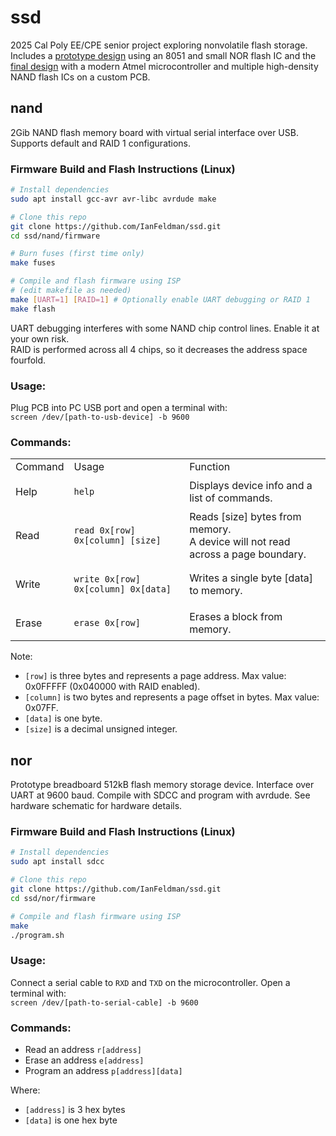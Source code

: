 # ssd
2025 Cal Poly EE/CPE senior project exploring nonvolatile flash storage. Includes a [prototype design](#nor) using an 8051 and small NOR flash IC and the [final design](#nand) with a modern Atmel microcontroller and multiple high-density NAND flash ICs on a custom PCB.

## nand
2Gib NAND flash memory board with virtual serial interface over USB. Supports default and RAID 1 configurations.

### Firmware Build and Flash Instructions (Linux)
```sh
# Install dependencies
sudo apt install gcc-avr avr-libc avrdude make

# Clone this repo
git clone https://github.com/IanFeldman/ssd.git
cd ssd/nand/firmware

# Burn fuses (first time only)
make fuses

# Compile and flash firmware using ISP
# (edit makefile as needed)
make [UART=1] [RAID=1] # Optionally enable UART debugging or RAID 1
make flash
```

UART debugging interferes with some NAND chip control lines. Enable it at your own risk.\
RAID is performed across all 4 chips, so it decreases the address space fourfold.

### Usage:
Plug PCB into PC USB port and open a terminal with:\
```screen /dev/[path-to-usb-device] -b 9600```

### Commands:
<table>

<tr>
<td>Command</td>
<td>Usage</td>
<td>Function</td>
</tr>
<tr>
<td>Help</td>
<td>
  
```help```
</td>
<td>Displays device info and a list of commands.</td>
</tr>
<tr>
<td>Read</td>
<td>
  
```read 0x[row] 0x[column] [size]```
</td>
<td>Reads [size] bytes from memory.<br>A device will not read across a page boundary.</td>
</tr>
<tr>
<td>Write</td>
<td>
  
```write 0x[row] 0x[column] 0x[data]```
</td>
<td>Writes a single byte [data] to memory.</td>
</tr>
<tr>
<td>Erase</td>
<td>
  
```erase 0x[row]```
</td>
<td>Erases a block from memory.</td>
</tr>
</table>

Note:
- ```[row]``` is three bytes and represents a page address. Max value: 0x0FFFFF (0x040000 with RAID enabled).
- ```[column]``` is two bytes and represents a page offset in bytes. Max value: 0x07FF.
- ```[data]``` is one byte.
- ```[size]``` is a decimal unsigned integer.


## nor
Prototype breadboard 512kB flash memory storage device. Interface over UART at 9600 baud. Compile with SDCC and program with avrdude. See hardware schematic for hardware details.

### Firmware Build and Flash Instructions (Linux)
```sh
# Install dependencies
sudo apt install sdcc

# Clone this repo
git clone https://github.com/IanFeldman/ssd.git
cd ssd/nor/firmware

# Compile and flash firmware using ISP
make
./program.sh
```

### Usage:
Connect a serial cable to ```RXD``` and ```TXD``` on the microcontroller. Open a terminal with:\
```screen /dev/[path-to-serial-cable] -b 9600```

### Commands:
- Read an address ```r[address]```
- Erase an address ```e[address]```
- Program an address ```p[address][data]```

Where:
- ```[address]``` is 3 hex bytes
- ```[data]``` is one hex byte
